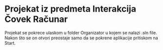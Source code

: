 # Projekat iz predmeta Interakcija Čovek Računar

Projekat se pokrece ulaskom u folder Organizator u kojem se nalazi .sln file. Nakon što se on otvori preostaje samo da se pokrene aplikacije pritiskom na Start.
